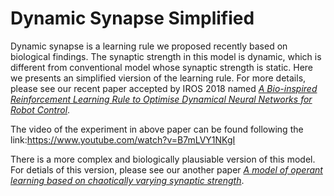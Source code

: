 ﻿# Dynamic Synapse Simplified
 
Dynamic synapse is a learning rule we proposed recently based on biological findings. The synaptic strength in this model is dynamic, which is different from conventional model whose synaptic strength is static. Here we presents an simplified viersion of the learning rule. For more details, please see our recent paper accepted by IROS 2018 named [*A Bio-inspired Reinforcement Learning Rule to Optimise Dynamical Neural Networks for Robot Control*](https://www.research.ed.ac.uk/portal/en/publications/a-bioinspired-reinforcement-learning-rule-to-optimise-dynamical-neural-networks-for-robot-control(44714b66-d87b-4466-ae1a-e23f3f9e0d63).html).

The video of the experiment in above paper can be found following the link:https://www.youtube.com/watch?v=B7mLVY1NKgI
 
There is a more complex and biologically plausiable version of this model. For detials of this version, please see our another paper [*A model of operant learning based on chaotically varying synaptic strength*](https://doi.org/10.1016/j.neunet.2018.08.006).
